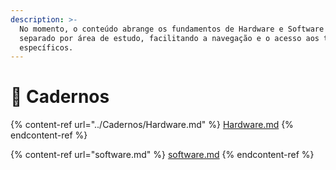```yaml
---
description: >-
  No momento, o conteúdo abrange os fundamentos de Hardware e Software e está
  separado por área de estudo, facilitando a navegação e o acesso aos tópicos
  específicos.
---
```


# 📓 Cadernos

{% content-ref url="../Cadernos/Hardware.md" %}
[Hardware.md](../Cadernos/Hardware.md)
{% endcontent-ref %}

{% content-ref url="software.md" %}
[software.md](software.md)
{% endcontent-ref %}

